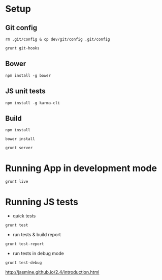 # Setup
## Git config
```
rm .git/config & cp dev/git/config .git/config
```

```
grunt git-hooks
```

## Bower
```
npm install -g bower
```

## JS unit tests
```
npm install -g karma-cli
```

## Build
```
npm install
```

```
bower install
```

```
grunt server
```

# Running App in development mode
```
grunt live
```


# Running JS tests

* quick tests

```
grunt test
```

* run tests & build report

```
grunt test-report
```

* run tests in debug mode

```
grunt test-debug
```


http://jasmine.github.io/2.4/introduction.html